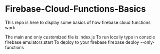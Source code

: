 # Firebase-Cloud-Functions-Basics
This repo is here to display some basics of how firebase cloud functions work 

The main and only customized file is index.js 
To run locally type in console firebase emulators:start
To deploy to your firebase firebase deploy --only-functions
